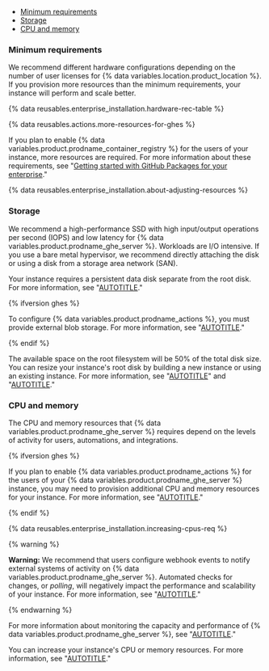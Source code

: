 - [Minimum requirements](#minimum-requirements)
- [Storage](#storage)
- [CPU and memory](#cpu-and-memory)

### Minimum requirements

We recommend different hardware configurations depending on the number of user licenses for {% data variables.location.product_location %}. If you provision more resources than the minimum requirements, your instance will perform and scale better.

{% data reusables.enterprise_installation.hardware-rec-table %}

{% data reusables.actions.more-resources-for-ghes %}

If you plan to enable {% data variables.product.prodname_container_registry %} for the users of your instance, more resources are required. For more information about these requirements, see "[Getting started with GitHub Packages for your enterprise](/admin/packages/getting-started-with-github-packages-for-your-enterprise)."

{% data reusables.enterprise_installation.about-adjusting-resources %}

### Storage

We recommend a high-performance SSD with high input/output operations per second (IOPS) and low latency for {% data variables.product.prodname_ghe_server %}. Workloads are I/O intensive. If you use a bare metal hypervisor, we recommend directly attaching the disk or using a disk from a storage area network (SAN).

Your instance requires a persistent data disk separate from the root disk. For more information, see "[AUTOTITLE](/admin/overview/system-overview)."

{% ifversion ghes %}

To configure {% data variables.product.prodname_actions %}, you must provide external blob storage. For more information, see "[AUTOTITLE](/admin/github-actions/getting-started-with-github-actions-for-your-enterprise/getting-started-with-github-actions-for-github-enterprise-server##external-storage-requirements)."

{% endif %}

The available space on the root filesystem will be 50% of the total disk size. You can resize your instance's root disk by building a new instance or using an existing instance. For more information, see "[AUTOTITLE](/admin/overview/system-overview#storage-architecture)" and "[AUTOTITLE](/admin/enterprise-management/updating-the-virtual-machine-and-physical-resources/increasing-storage-capacity)."

### CPU and memory

The CPU and memory resources that {% data variables.product.prodname_ghe_server %} requires depend on the levels of activity for users, automations, and integrations.

{% ifversion ghes %}

If you plan to enable {% data variables.product.prodname_actions %} for the users of your {% data variables.product.prodname_ghe_server %} instance, you may need to provision additional CPU and memory resources for your instance. For more information, see "[AUTOTITLE](/admin/github-actions/getting-started-with-github-actions-for-your-enterprise/getting-started-with-github-actions-for-github-enterprise-server#review-hardware-considerations)."

{% endif %}

{% data reusables.enterprise_installation.increasing-cpus-req %}

{% warning %}

**Warning:** We recommend that users configure webhook events to notify external systems of activity on {% data variables.product.prodname_ghe_server %}. Automated checks for changes, or _polling_, will negatively impact the performance and scalability of your instance. For more information, see "[AUTOTITLE](/get-started/exploring-integrations/about-webhooks)."

{% endwarning %}

For more information about monitoring the capacity and performance of {% data variables.product.prodname_ghe_server %}, see "[AUTOTITLE](/admin/enterprise-management/monitoring-your-appliance)."

You can increase your instance's CPU or memory resources. For more information, see "[AUTOTITLE](/admin/enterprise-management/updating-the-virtual-machine-and-physical-resources/increasing-cpu-or-memory-resources)."
